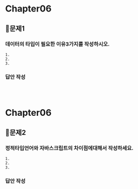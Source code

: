 # Chapter06
## 📌문제1
### 데이터의 타입이 필요한 이유3가지를 작성하시오.
```
1.
2. 
3.
```
### 답안 작성
```
```

<br>

# Chapter06
## 📌문제2
### 정적타입언어와 자바스크립트의 차이점에대해서 작성하세요.
```
1.
2. 
3.
```
### 답안 작성
```
```

<br>
